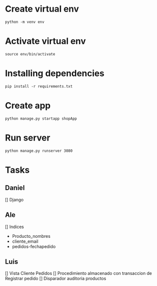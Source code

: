 # Create virtual env
`python -m venv env`

# Activate virtual env

`source env/bin/activate`

# Installing dependencies
`pip install -r requirements.txt`

# Create app

`python manage.py startapp shopApp`

# Run server

`python manage.py runserver 3080`

# Tasks

## Daniel
[] Django

## Ale

[] Indices
- Producto_nombres
- cliente_email
- pedidos-fechapedido

## Luis

[] Vista Cliente Pedidos
[] Procedimiento almacenado con transaccion de Registrar pedido
[] Disparador auditoria productos